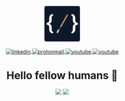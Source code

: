 <div align="center">
  <img height="96px" width="96px" src="images/logo1.png" alt="logo"/>
  <p align="center">
    <a href="https://linkedin.com/in/lucaslricci" target="_blank">
      <img align="center" src="https://img.shields.io/badge/-LinkedIn-333333?style=for-the-badge&logo=linkedin" alt="linkedin" />
    </a>
    <a href="mailto:llricci@protonmail.com" target="_blank">
      <img align="center" src="https://img.shields.io/badge/-Mail-333333?style=for-the-badge&logo=protonmail&logoColor=white" alt="protonmail" />
    </a>
    <a href="https://youtube.com/@lucasricci" target="_blank">
      <img align="center" src="https://img.shields.io/badge/-YouTube-333333?style=for-the-badge&logo=youtube" alt="youtube" />
    </a>
    <a href="https://discord.gg/G4pRc937Ma" target="_blank">
      <img align="center" src="https://img.shields.io/badge/-Discord-333333?style=for-the-badge&logo=discord&logoColor=white" alt="youtube" />
    </a>
  </p>
</div>

<h1 align="center">Hello fellow humans 🖖</h1>

<div display="flex" align="center">
  <picture>
    <source 
      srcset="https://streak-stats.demolab.com?user=lucasricci&theme=github-dark&hide_border=true"
      media="(prefers-color-scheme: dark)"
    />
    <source
      srcset="https://streak-stats.demolab.com?user=lucasricci&theme=github-light&hide_border=true"
      media="(prefers-color-scheme: light), (prefers-color-scheme: no-preference)"
    />
    <img height="160em" src="https://streak-stats.demolab.com?user=lucasricci&hide_border=true"/>
  </picture>

  <picture>
    <source 
      srcset="https://github-readme-stats.vercel.app/api/top-langs/?username=lucasricci&show_icons=true&theme=github_dark&include_all_commits&hide_border=true&layout=compact"
      media="(prefers-color-scheme: dark)"
    />
    <source
      srcset="https://github-readme-stats.vercel.app/api/top-langs/?username=lucasricci&show_icons=true&hide_border=true&include_all_commits=true&layout=compact"
      media="(prefers-color-scheme: light), (prefers-color-scheme: no-preference)"
    />
    <img height="160em" src="https://github-readme-stats.vercel.app/api/top-langs/?username=lucasricci&show_icons=true&count_privates=true&include_all_commits=true&hide_border=true&layout=compact"/>
  </picture>
</div>
